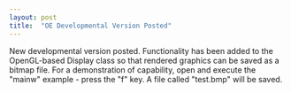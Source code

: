 ```yaml
---
layout: post
title:  "OE Developmental Version Posted"
---
```

New developmental version posted. Functionality has been added to the OpenGL-based Display class so that rendered graphics can be saved as a bitmap file. For a demonstration of capability, open and execute the "mainw" example - press the "f" key. A file called "test.bmp" will be saved.
